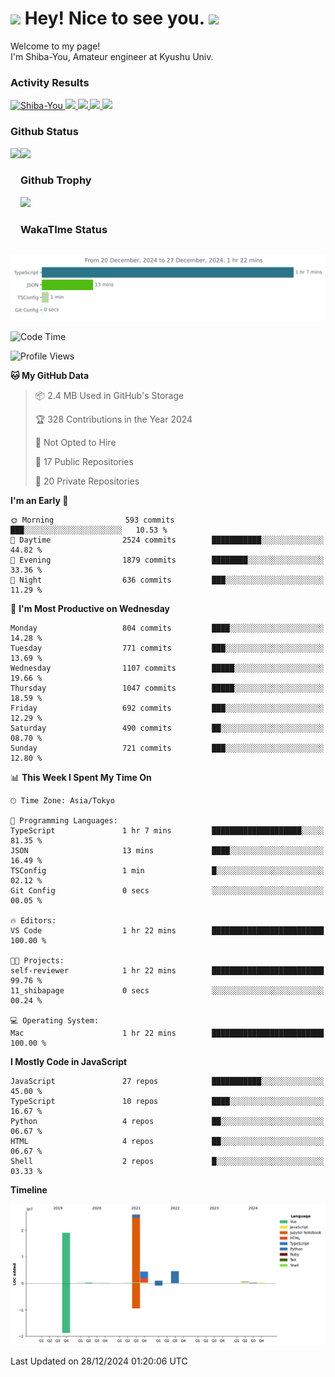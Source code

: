 <h1>
  <img src="https://emojis.slackmojis.com/emojis/images/1531849430/4246/blob-sunglasses.gif?1531849430" width="30"/> 
  Hey! Nice to see you.
  <img src="https://emojis.slackmojis.com/emojis/images/1531849430/4246/blob-sunglasses.gif?1531849430" width="30"/> 
</h1>
<p>
  Welcome to my page! <br />
  I'm Shiba-You, Amateur engineer at Kyushu Univ.
</p>


<h3>
  Activity Results
</h3>
<p align="left"> 
  <!--   GitHub  -->
  <a href="https://github.com/Shiba-You/Shiba-You/">
    <img src="https://komarev.com/ghpvc/?username=Shiba-You" alt="Shiba-You" />
  </a>
  <a href="https://github.com/Shiba-You">
    <img height="20" src="https://img.shields.io/github/followers/Shiba-You?label=follow&logo=github&style=flat" />
  </a>
  
  <!-- Qiita -->
  <a href="http://qiita.com/Shiba-You">
    <img height="20" src="https://qiita-badge.apiapi.app/s/Shiba-You/posts.svg" />
  </a>
  <a href="http://qiita.com/Shiba-You">
    <img height="20" src="https://qiita-badge.apiapi.app/s/Shiba-You/contributions.svg" />
  </a>
  <a href="http://qiita.com/Shiba-You">
    <img height="20" src="https://qiita-badge.apiapi.app/s/Shiba-You/followers.svg" />
  </a>
</p>


<h3>
  Github Status
</h3>
<div>
  <img height="170" align="left" src="https://github-readme-stats.vercel.app/api?username=Shiba-You&theme=tokyonight" />
  <img height="170" src="https://github-readme-stats.vercel.app/api/top-langs/?username=Shiba-You&theme=tokyonight&layout=compact" />
</div>

<h3>
  Github Trophy
</h3>
<div>
  <img width="800" src="https://github-profile-trophy.vercel.app/?username=Shiba-You&theme=tokyonight" />
</div>


<h3>
  WakaTIme Status
</h3>
<img src="https://github.com/Shiba-You/Shiba-You/blob/main/images/stat.svg" alt="Shiba-You WakaTime Activity"/>

<!--START_SECTION:waka-->
![Code Time](http://img.shields.io/badge/Code%20Time-1%2C041%20hrs%2024%20mins-blue)

![Profile Views](http://img.shields.io/badge/Profile%20Views-1-blue)

**🐱 My GitHub Data** 

> 📦 2.4 MB Used in GitHub's Storage 
 > 
> 🏆 328 Contributions in the Year 2024
 > 
> 🚫 Not Opted to Hire
 > 
> 📜 17 Public Repositories 
 > 
> 🔑 20 Private Repositories 
 > 
**I'm an Early 🐤** 

```text
🌞 Morning                593 commits         ███░░░░░░░░░░░░░░░░░░░░░░   10.53 % 
🌆 Daytime                2524 commits        ███████████░░░░░░░░░░░░░░   44.82 % 
🌃 Evening                1879 commits        ████████░░░░░░░░░░░░░░░░░   33.36 % 
🌙 Night                  636 commits         ███░░░░░░░░░░░░░░░░░░░░░░   11.29 % 
```
📅 **I'm Most Productive on Wednesday** 

```text
Monday                   804 commits         ████░░░░░░░░░░░░░░░░░░░░░   14.28 % 
Tuesday                  771 commits         ███░░░░░░░░░░░░░░░░░░░░░░   13.69 % 
Wednesday                1107 commits        █████░░░░░░░░░░░░░░░░░░░░   19.66 % 
Thursday                 1047 commits        █████░░░░░░░░░░░░░░░░░░░░   18.59 % 
Friday                   692 commits         ███░░░░░░░░░░░░░░░░░░░░░░   12.29 % 
Saturday                 490 commits         ██░░░░░░░░░░░░░░░░░░░░░░░   08.70 % 
Sunday                   721 commits         ███░░░░░░░░░░░░░░░░░░░░░░   12.80 % 
```


📊 **This Week I Spent My Time On** 

```text
🕑︎ Time Zone: Asia/Tokyo

💬 Programming Languages: 
TypeScript               1 hr 7 mins         ████████████████████░░░░░   81.35 % 
JSON                     13 mins             ████░░░░░░░░░░░░░░░░░░░░░   16.49 % 
TSConfig                 1 min               █░░░░░░░░░░░░░░░░░░░░░░░░   02.12 % 
Git Config               0 secs              ░░░░░░░░░░░░░░░░░░░░░░░░░   00.05 % 

🔥 Editors: 
VS Code                  1 hr 22 mins        █████████████████████████   100.00 % 

🐱‍💻 Projects: 
self-reviewer            1 hr 22 mins        █████████████████████████   99.76 % 
11_shibapage             0 secs              ░░░░░░░░░░░░░░░░░░░░░░░░░   00.24 % 

💻 Operating System: 
Mac                      1 hr 22 mins        █████████████████████████   100.00 % 
```

**I Mostly Code in JavaScript** 

```text
JavaScript               27 repos            ███████████░░░░░░░░░░░░░░   45.00 % 
TypeScript               10 repos            ████░░░░░░░░░░░░░░░░░░░░░   16.67 % 
Python                   4 repos             ██░░░░░░░░░░░░░░░░░░░░░░░   06.67 % 
HTML                     4 repos             ██░░░░░░░░░░░░░░░░░░░░░░░   06.67 % 
Shell                    2 repos             █░░░░░░░░░░░░░░░░░░░░░░░░   03.33 % 
```



**Timeline**

![Lines of Code chart](https://raw.githubusercontent.com/Shiba-You/Shiba-You/main/assets/bar_graph.png)


 Last Updated on 28/12/2024 01:20:06 UTC
<!--END_SECTION:waka-->
